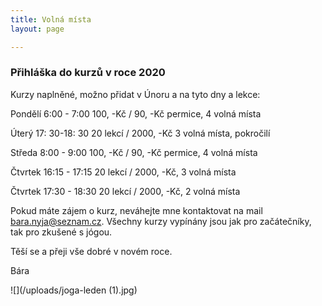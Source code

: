 ```yaml
---
title: Volná místa
layout: page

---
```

### **Přihláška do kurzů v roce 2020**

Kurzy naplněné, možno přidat v Únoru a na tyto dny a lekce:

Pondělí 6:00 - 7:00 100, -Kč / 90, -Kč permice, 4 volná místa

Úterý 17: 30-18: 30 20 lekcí / 2000, -Kč 3 volná místa, pokročilí

Středa 8:00 - 9:00 100, -Kč / 90, -Kč permice, 4 volná místa

Čtvrtek 16:15 - 17:15 20 lekcí / 2000, -Kč, 3 volná místa

Čtvrtek 17:30 - 18:30 20 lekcí / 2000, -Kč, 2 volná místa

Pokud máte zájem o kurz, neváhejte mne kontaktovat na mail bara.nyja@seznam.cz. Všechny kurzy vypínány jsou jak pro začátečníky, tak pro zkušené s jógou.

Těší se a přeji vše dobré v novém roce.

Bára

![](/uploads/joga-leden (1).jpg)